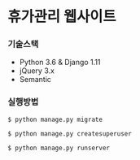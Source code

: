 휴가관리 웹사이트
===

### 기술스택
 - Python 3.6 & Django 1.11
 - jQuery 3.x
 - Semantic


### 실행방법

```
$ python manage.py migrate
```

```
$ python manage.py createsuperuser
```

```
$ python manage.py runserver
```